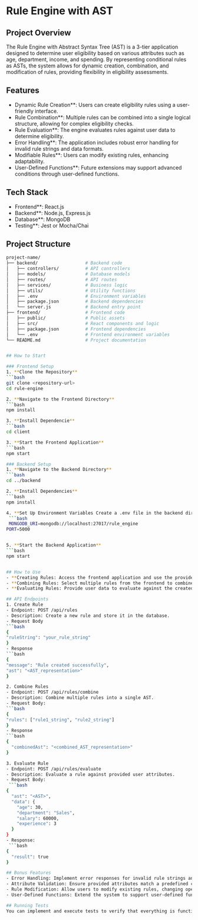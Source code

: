 # Rule Engine with AST

## Project Overview
The Rule Engine with Abstract Syntax Tree (AST) is a 3-tier application designed to determine user eligibility based on various attributes such as age, department, income, and spending. By representing conditional rules as ASTs, the system allows for dynamic creation, combination, and modification of rules, providing flexibility in eligibility assessments.

## Features
- Dynamic Rule Creation**: Users can create eligibility rules using a user-friendly interface.
- Rule Combination**: Multiple rules can be combined into a single logical structure, allowing for complex eligibility checks.
- Rule Evaluation**: The engine evaluates rules against user data to determine eligibility.
- Error Handling**: The application includes robust error handling for invalid rule strings and data formats.
- Modifiable Rules**: Users can modify existing rules, enhancing adaptability.
- User-Defined Functions**: Future extensions may support advanced conditions through user-defined functions.

## Tech Stack
- Frontend**: React.js
- Backend**: Node.js, Express.js
- Database**: MongoDB
- Testing**: Jest or Mocha/Chai

## Project Structure
   ```bash
   project-name/
   ├── backend/                  # Backend code
   │   ├── controllers/          # API controllers
   │   ├── models/               # Database models
   │   ├── routes/               # API routes
   │   ├── services/             # Business logic
   │   ├── utils/                # Utility functions
   │   ├── .env                  # Environment variables
   │   ├── package.json          # Backend dependencies
   │   └── server.js             # Backend entry point
   ├── frontend/                 # Frontend code
   │   ├── public/               # Public assets
   │   ├── src/                  # React components and logic
   │   ├── package.json          # Frontend dependencies
   │   └── .env                  # Frontend environment variables
   └── README.md                 # Project documentation


## How to Start

### Frontend Setup
1. **Clone the Repository**
   ```bash
   git clone <repository-url>
   cd rule-engine

2. **Navigate to the Frontend Directory**
   ```bash
   npm install

3. **Install Dependencie**
   ```bash
   cd client

3. **Start the Frontend Application**
   ```bash
   npm start

### Backend Setup
1. **Navigate to the Backend Directory**
   ```bash
   cd ../backend

2. **Install Dependencies**
   ```bash
   npm install

4. **Set Up Environment Variables Create a .env file in the backend directory with the following content:**
    ```bash
    MONGODB_URI=mongodb://localhost:27017/rule_engine
   PORT=5000


5. **Start the Backend Application**
   ```bash
   npm start


## How to Use
- **Creating Rules: Access the frontend application and use the provided form to input rule strings. After submission, the application will generate and store the corresponding AST.
- **Combining Rules: Select multiple rules from the frontend to combine them, and the resulting AST will be displayed.
- **Evaluating Rules: Provide user data to evaluate against the created or combined rules, and the application will display whether the user meets the eligibility criteria.

## API Endpoints
1. Create Rule
- Endpoint: POST /api/rules
- Description: Create a new rule and store it in the database.
- Request Body
  ```bash
  {
  "ruleString": "your_rule_string"
  }
- Response
  ```bash
  {
  "message": "Rule created successfully",
  "ast": "<AST_representation>"
   }

2. Combine Rules
- Endpoint: POST /api/rules/combine
- Description: Combine multiple rules into a single AST.
- Request Body:
  ```bash
  {
   "rules": ["rule1_string", "rule2_string"]
  }
- Response
   ```bash
   {
     "combinedAst": "<combined_AST_representation>"
   }

3. Evaluate Rule
- Endpoint: POST /api/rules/evaluate
- Description: Evaluate a rule against provided user attributes.
- Request Body:
    ```bash
   {
     "ast": "<AST>",
     "data": {
       "age": 30,
       "department": "Sales",
       "salary": 60000,
       "experience": 3
     }
   }
- Response:
    ```bash
   {
     "result": true
   }

## Bonus Features
- Error Handling: Implement error responses for invalid rule strings and incorrect data formats (e.g., missing operators, invalid comparisons).
- Attribute Validation: Ensure provided attributes match a predefined catalog.
- Rule Modification: Allow users to modify existing rules, changing operators, operand values, or adding/removing sub-expressions within the AST.
- User-Defined Functions: Extend the system to support user-defined functions for advanced conditions in future versions.

## Running Tests
You can implement and execute tests to verify that everything is functioning as expected.

